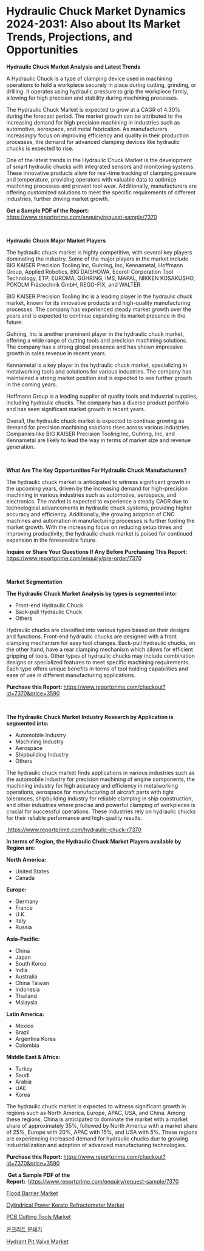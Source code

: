 <p><h1>Hydraulic Chuck Market Dynamics 2024-2031: Also about Its Market Trends, Projections, and Opportunities</h1></p><p><strong>Hydraulic Chuck Market Analysis and Latest Trends</strong></p>
<p><p>A Hydraulic Chuck is a type of clamping device used in machining operations to hold a workpiece securely in place during cutting, grinding, or drilling. It operates using hydraulic pressure to grip the workpiece firmly, allowing for high precision and stability during machining processes. </p><p>The Hydraulic Chuck Market is expected to grow at a CAGR of 4.30% during the forecast period. The market growth can be attributed to the increasing demand for high precision machining in industries such as automotive, aerospace, and metal fabrication. As manufacturers increasingly focus on improving efficiency and quality in their production processes, the demand for advanced clamping devices like hydraulic chucks is expected to rise.</p><p>One of the latest trends in the Hydraulic Chuck Market is the development of smart hydraulic chucks with integrated sensors and monitoring systems. These innovative products allow for real-time tracking of clamping pressure and temperature, providing operators with valuable data to optimize machining processes and prevent tool wear. Additionally, manufacturers are offering customized solutions to meet the specific requirements of different industries, further driving market growth.</p></p>
<p><strong>Get a Sample PDF of the Report:&nbsp;</strong> <a href="https://www.reportprime.com/enquiry/request-sample/7370">https://www.reportprime.com/enquiry/request-sample/7370</a></p>
<p>&nbsp;</p>
<p><strong>Hydraulic Chuck Major Market Players</strong></p>
<p><p>The hydraulic chuck market is highly competitive, with several key players dominating the industry. Some of the major players in the market include BIG KAISER Precision Tooling Inc, Guhring, Inc, Kennametal, Hoffmann Group, Applied Robotics, BIG DAISHOWA, Ecoroll Corporation Tool Technology, ETP, EUROMA, GÜHRING, IMS, MAPAL, NIKKEN KOSAKUSHO, POKOLM Frästechnik GmbH, REGO-FIX, and WALTER.</p><p>BIG KAISER Precision Tooling Inc is a leading player in the hydraulic chuck market, known for its innovative products and high-quality manufacturing processes. The company has experienced steady market growth over the years and is expected to continue expanding its market presence in the future.</p><p>Guhring, Inc is another prominent player in the hydraulic chuck market, offering a wide range of cutting tools and precision machining solutions. The company has a strong global presence and has shown impressive growth in sales revenue in recent years.</p><p>Kennametal is a key player in the hydraulic chuck market, specializing in metalworking tools and solutions for various industries. The company has maintained a strong market position and is expected to see further growth in the coming years.</p><p>Hoffmann Group is a leading supplier of quality tools and industrial supplies, including hydraulic chucks. The company has a diverse product portfolio and has seen significant market growth in recent years.</p><p>Overall, the hydraulic chuck market is expected to continue growing as demand for precision machining solutions rises across various industries. Companies like BIG KAISER Precision Tooling Inc, Guhring, Inc, and Kennametal are likely to lead the way in terms of market size and revenue generation.</p></p>
<p>&nbsp;</p>
<p><strong>What Are The Key Opportunities For Hydraulic Chuck Manufacturers?</strong></p>
<p><p>The hydraulic chuck market is anticipated to witness significant growth in the upcoming years, driven by the increasing demand for high-precision machining in various industries such as automotive, aerospace, and electronics. The market is expected to experience a steady CAGR due to technological advancements in hydraulic chuck systems, providing higher accuracy and efficiency. Additionally, the growing adoption of CNC machines and automation in manufacturing processes is further fueling the market growth. With the increasing focus on reducing setup times and improving productivity, the hydraulic chuck market is poised for continued expansion in the foreseeable future.</p></p>
<p><strong>Inquire or Share Your Questions If Any Before Purchasing This Report:</strong> <a href="https://www.reportprime.com/enquiry/pre-order/7370">https://www.reportprime.com/enquiry/pre-order/7370</a></p>
<p>&nbsp;</p>
<p><strong>Market Segmentation</strong></p>
<p><strong>The Hydraulic Chuck Market Analysis by types is segmented into:</strong></p>
<p><ul><li>Front-end Hydraulic Chuck</li><li>Back-pull Hydraulic Chuck</li><li>Others</li></ul></p>
<p><p>Hydraulic chucks are classified into various types based on their designs and functions. Front-end hydraulic chucks are designed with a front clamping mechanism for easy tool changes. Back-pull hydraulic chucks, on the other hand, have a rear clamping mechanism which allows for efficient gripping of tools. Other types of hydraulic chucks may include combination designs or specialized features to meet specific machining requirements. Each type offers unique benefits in terms of tool holding capabilities and ease of use in different manufacturing applications.</p></p>
<p><strong>Purchase this Report:&nbsp;</strong><a href="https://www.reportprime.com/checkout?id=7370&price=3590">https://www.reportprime.com/checkout?id=7370&price=3590</a></p>
<p>&nbsp;</p>
<p><strong>The Hydraulic Chuck Market Industry Research by Application is segmented into:</strong></p>
<p><ul><li>Automobile Industry</li><li>Machining Industry</li><li>Aerospace</li><li>Shipbuilding Industry</li><li>Others</li></ul></p>
<p><p>The hydraulic chuck market finds applications in various industries such as the automobile industry for precision machining of engine components, the machining industry for high accuracy and efficiency in metalworking operations, aerospace for manufacturing of aircraft parts with tight tolerances, shipbuilding industry for reliable clamping in ship construction, and other industries where precise and powerful clamping of workpieces is crucial for successful operations. These industries rely on hydraulic chucks for their reliable performance and high-quality results.</p></p>
<p><a href="https://www.reportprime.com/hydraulic-chuck-r7370">&nbsp;https://www.reportprime.com/hydraulic-chuck-r7370</a></p>
<p><strong>In terms of Region, the Hydraulic Chuck Market Players available by Region are:</strong></p>
<p>
    <p> <strong> North America: </strong>
        <ul>
            <li>United States</li>
            <li>Canada</li>
        </ul>
        </p> 
    <p> <strong> Europe: </strong>
        <ul>
            <li>Germany</li>
            <li>France</li>
            <li>U.K.</li>
            <li>Italy</li>
            <li>Russia</li>
        </ul>
        </p> 
    <p> <strong> Asia-Pacific: </strong>
        <ul>
            <li>China</li>
            <li>Japan</li>
            <li>South Korea</li>
            <li>India</li>
            <li>Australia</li>
            <li>China Taiwan</li>
            <li>Indonesia</li>
            <li>Thailand</li>
            <li>Malaysia</li>
        </ul>
        </p> 
    <p> <strong> Latin America: </strong>
        <ul>
            <li>Mexico</li>
            <li>Brazil</li>
            <li>Argentina Korea</li>
            <li>Colombia</li>
        </ul>
        </p> 
    <p> <strong> Middle East & Africa: </strong>
        <ul>
            <li>Turkey</li>
            <li>Saudi</li>
            <li>Arabia</li>
            <li>UAE</li>
            <li>Korea</li>
        </ul>
    </p>
    </p>
<p><p>The hydraulic chuck market is expected to witness significant growth in regions such as North America, Europe, APAC, USA, and China. Among these regions, China is anticipated to dominate the market with a market share of approximately 35%, followed by North America with a market share of 25%, Europe with 20%, APAC with 15%, and USA with 5%. These regions are experiencing increased demand for hydraulic chucks due to growing industrialization and adoption of advanced manufacturing technologies.</p></p>
<p><strong>Purchase this Report: </strong><a href="https://www.reportprime.com/checkout?id=7370&price=3590">https://www.reportprime.com/checkout?id=7370&price=3590</a></p>
<p>&nbsp;<strong>Get a Sample PDF of the Report:&nbsp;&nbsp;</strong><a href="https://www.reportprime.com/enquiry/request-sample/7370">https://www.reportprime.com/enquiry/request-sample/7370</a></p>
<p><strong></strong></p>
<p><p><a href="https://github.com/carolinehamilton5656/Market-Research-Report-List-1/blob/main/flood-barrier-market.md">Flood Barrier Market</a></p><p><a href="https://medium.com/@warren.edmunds45645/deep-dive-into-the-cylindrical-power-kerato-refractometer-market-itstrends-market-segmentation-8c00a788e65f">Cylindrical Power Kerato Refractometer Market</a></p><p><a href="https://github.com/edaunhshhs/Market-Research-Report-List-1/blob/main/pcb-cutting-tools-market.md">PCB Cutting Tools Market</a></p><p><a href="https://medium.com/@ejuynpri79/%EC%BD%98%ED%81%AC%EB%A6%AC%ED%8A%B8-%ED%8D%BC%EB%B2%84%EB%9D%BC%EC%9D%B4%EC%A0%80-%EC%8B%9C%EC%9E%A5-%EC%82%B0%EC%97%85-%ED%98%84%ED%99%A9-%EC%84%B1%EC%9E%A5-%EB%B0%A9%ED%96%A5-%EB%B0%8F-%EA%B8%80%EB%A1%9C%EB%B2%8C-%EC%8B%9C%EC%9E%A5-59dcf7c84e85">콘크리트 분쇄기</a></p><p><a href="https://www.linkedin.com/pulse/hydrant-pit-valve-market-industry-trends-forecast-period-xsxee?trackingId=U6qBTll%2BRXmhOSXFO4TwCQ%3D%3D">Hydrant Pit Valve Market</a></p></p>